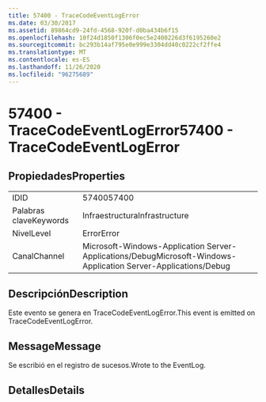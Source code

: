 ```yaml
---
title: 57400 - TraceCodeEventLogError
ms.date: 03/30/2017
ms.assetid: 89864cd9-24fd-4568-920f-d0ba434b6f15
ms.openlocfilehash: 10f24d1850f1306f0ec5e2400226d3f6195260e2
ms.sourcegitcommit: bc293b14af795e0e999e3304dd40c0222cf2ffe4
ms.translationtype: MT
ms.contentlocale: es-ES
ms.lasthandoff: 11/26/2020
ms.locfileid: "96275689"
---
```

# <a name="57400---tracecodeeventlogerror"></a><span data-ttu-id="191a9-102">57400 - TraceCodeEventLogError</span><span class="sxs-lookup"><span data-stu-id="191a9-102">57400 - TraceCodeEventLogError</span></span>

## <a name="properties"></a><span data-ttu-id="191a9-103">Propiedades</span><span class="sxs-lookup"><span data-stu-id="191a9-103">Properties</span></span>  
  
|||  
|-|-|  
|<span data-ttu-id="191a9-104">ID</span><span class="sxs-lookup"><span data-stu-id="191a9-104">ID</span></span>|<span data-ttu-id="191a9-105">57400</span><span class="sxs-lookup"><span data-stu-id="191a9-105">57400</span></span>|  
|<span data-ttu-id="191a9-106">Palabras clave</span><span class="sxs-lookup"><span data-stu-id="191a9-106">Keywords</span></span>|<span data-ttu-id="191a9-107">Infraestructura</span><span class="sxs-lookup"><span data-stu-id="191a9-107">Infrastructure</span></span>|  
|<span data-ttu-id="191a9-108">Nivel</span><span class="sxs-lookup"><span data-stu-id="191a9-108">Level</span></span>|<span data-ttu-id="191a9-109">Error</span><span class="sxs-lookup"><span data-stu-id="191a9-109">Error</span></span>|  
|<span data-ttu-id="191a9-110">Canal</span><span class="sxs-lookup"><span data-stu-id="191a9-110">Channel</span></span>|<span data-ttu-id="191a9-111">Microsoft-Windows-Application Server-Applications/Debug</span><span class="sxs-lookup"><span data-stu-id="191a9-111">Microsoft-Windows-Application Server-Applications/Debug</span></span>|  
  
## <a name="description"></a><span data-ttu-id="191a9-112">Descripción</span><span class="sxs-lookup"><span data-stu-id="191a9-112">Description</span></span>  

 <span data-ttu-id="191a9-113">Este evento se genera en TraceCodeEventLogError.</span><span class="sxs-lookup"><span data-stu-id="191a9-113">This event is emitted on TraceCodeEventLogError.</span></span>  
  
## <a name="message"></a><span data-ttu-id="191a9-114">Message</span><span class="sxs-lookup"><span data-stu-id="191a9-114">Message</span></span>  

 <span data-ttu-id="191a9-115">Se escribió en el registro de sucesos.</span><span class="sxs-lookup"><span data-stu-id="191a9-115">Wrote to the EventLog.</span></span>  
  
## <a name="details"></a><span data-ttu-id="191a9-116">Detalles</span><span class="sxs-lookup"><span data-stu-id="191a9-116">Details</span></span>
